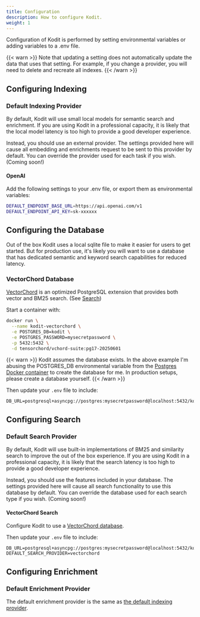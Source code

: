 ```yaml
---
title: Configuration
description: How to configure Kodit.
weight: 1
---
```


Configuration of Kodit is performed by setting environmental variables or adding
variables to a .env file.

{{< warn >}}
Note that updating a setting does not automatically update the data that uses that
setting. For example, if you change a provider, you will need to delete and
recreate all indexes.
{{< /warn >}}

## Configuring Indexing

### Default Indexing Provider

By default, Kodit will use small local models for semantic search and enrichment. If you
are using Kodit in a professional capacity, it is likely that the local model latency is
too high to provide a good developer experience.

Instead, you should use an external provider. The settings provided here will cause all
embedding and enrichments request to be sent to this provider by default. You can
override the provider used for each task if you wish. (Coming soon!)

#### OpenAI

Add the following settings to your .env file, or export them as environmental variables:

```bash
DEFAULT_ENDPOINT_BASE_URL=https://api.openai.com/v1
DEFAULT_ENDPOINT_API_KEY=sk-xxxxxx
```

## Configuring the Database

Out of the box Kodit uses a local sqlite file to make it easier for users to get
started. But for production use, it's likely you will want to use a database that has
dedicated semantic and keyword search capabilities for reduced latency.

### VectorChord Database

[VectorChord](https://github.com/tensorchord/VectorChord) is an optimized PostgreSQL
extension that provides both vector and BM25 search. (See [Search](#search))

Start a container with:

```sh
docker run \
  --name kodit-vectorchord \
  -e POSTGRES_DB=kodit \
  -e POSTGRES_PASSWORD=mysecretpassword \
  -p 5432:5432 \
  -d tensorchord/vchord-suite:pg17-20250601
```

{{< warn >}}
Kodit assumes the database exists. In the above example I'm abusing the POSTGRES_DB
environmental variable from the [Postgres Docker
container](https://hub.docker.com/_/postgres/) to create the database for me. In
production setups, please create a database yourself.
{{< /warn >}}

Then update your `.env` file to include:

```env
DB_URL=postgresql+asyncpg://postgres:mysecretpassword@localhost:5432/kodit
```

## Configuring Search

### Default Search Provider

By default, Kodit will use built-in implementations of BM25 and similarity search to
improve the out of the box experience. If you are using Kodit in a professional
capacity, it is likely that the search latency is too high to provide a good developer
experience.

Instead, you should use the features included in your database. The settings provided
here will cause all search functionality to use this database by default. You can
override the database used for each search type if you wish. (Coming soon!)

#### VectorChord Search

Configure Kodit to use a [VectorChord database](#vectorchord-database).

Then update your `.env` file to include:

```env
DB_URL=postgresql+asyncpg://postgres:mysecretpassword@localhost:5432/kodit
DEFAULT_SEARCH_PROVIDER=vectorchord
```

## Configuring Enrichment

### Default Enrichment Provider

The default enrichment provider is the same as [the default indexing provider](#default-indexing-provider).
